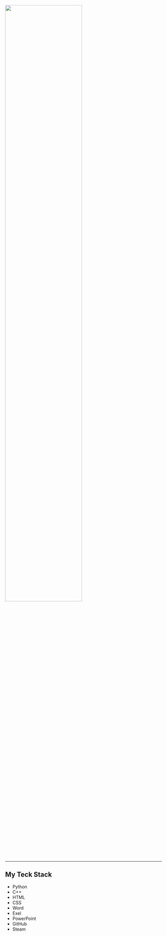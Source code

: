 <img src="https://readme-typing-svg.demolab.com?font=Inconsolata&size=70&duration=4000&pause=300&color=F8F9FA&multiline=true&repeat=false&random=false&width=1300&height=240&lines=Hello,+I'm+Moskvin+Ivan;I'm+a+first+year+student+Irkutsk+State+University" width="70%" />
<hr>

## My Teck Stack

- Python
- C++
- HTML
- CSS
- Word
- Exel
- PowerPoint
- GitHub
- Steam
